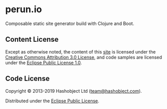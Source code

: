 # perun.io
Composable static site generator build with Clojure and Boot.

## Content License

Except as otherwise noted, the content of this [site](http://perun.io)
is licensed under the [Creative Commons Attribution 3.0 License](http://creativecommons.org/licenses/by/3.0/),
and code samples are licensed under the [Eclipse Public License 1.0](http://opensource.org/licenses/eclipse-1.0).

## Code License

Copyright © 2013-2019 Hashobject Ltd (team@hashobject.com).

Distributed under the [Eclipse Public License](http://opensource.org/licenses/eclipse-1.0).
